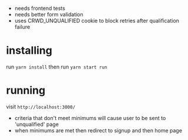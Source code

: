 #
* needs frontend tests
* needs better form validation
* uses CRWD_UNQUALIFIED cookie to block retries after qualification failure

# installing

run `yarn install`
then run `yarn start run`

# running
visit `http://localhost:3000/`

* criteria that don't meet minimums will cause user to be sent to 'unqualified' page
* when minimums are met then redirect to signup and then home page
